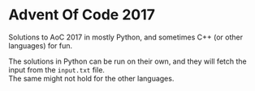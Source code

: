 # Advent Of Code 2017

Solutions to AoC 2017 in mostly Python, and sometimes C++ (or other languages)
for fun.

The solutions in Python can be run on their own, and they will fetch the input
from the `input.txt` file.  
The same might not hold for the other languages.
